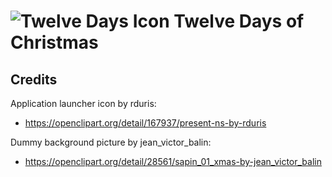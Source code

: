# ![Twelve Days Icon](https://raw.githubusercontent.com/cochrane343/twelve-days/master/res/drawable-mdpi/ic_launcher.png) Twelve Days of Christmas

## Credits
Application launcher icon by rduris:
* https://openclipart.org/detail/167937/present-ns-by-rduris

Dummy background picture by jean_victor_balin:
* https://openclipart.org/detail/28561/sapin_01_xmas-by-jean_victor_balin

